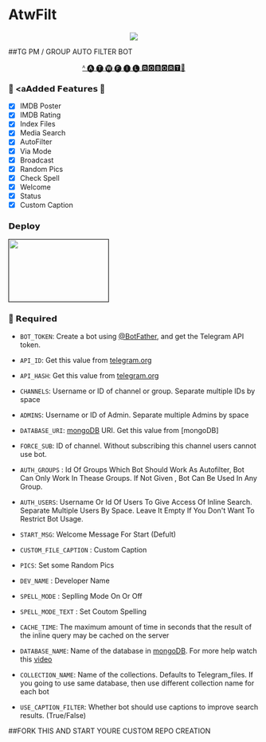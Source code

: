 # AtwFilt
<p align="center">
  <img src="https://media3.giphy.com/media/1mgn6xWiu5IPZnDSlk/giphy.gif?cid=ecf05e47xmfqldroni362a9wet3v89j1xmf7auvamznyfclf&rid=giphy.gif&ct=g"
</p>
  
##TG PM / GROUP AUTO FILTER BOT

<p align="center">
  <a href="https//:t.me/RecallMvbadmin_Bot">ᴬ
🅐 🅣 🅦 🅕 🅘 🅛 🆁🅾🅱🅾🆁🆃🤖 </a>
</p>



 

### 🔘 <a𝗔𝗱𝗱𝗲𝗱 𝗙𝗲𝗮𝘁𝘂𝗿𝗲𝘀</a> 🔘

- [x] IMDB Poster
- [x] IMDB Rating
- [x] Index Files
- [x] Media Search
- [x] AutoFilter 
- [x] Via Mode
- [x] Broadcast 
- [x] Random Pics
- [x] Check Spell
- [x] Welcome
- [x] Status
- [x] Custom Caption

###  𝗗𝗲𝗽𝗹𝗼𝘆

<a href="https://heroku.com/deploy?template=https://github.com/illuzX/AtwFilt.git"><img src="https://jeffdevslife.com/p/deploy-node-application-to-heroku/cover_hua33af6a1fb06ac2354af4ce783ce023c_35780_1024x0_resize_q75_box.jpg"  border="1" height="125" width="200" align="center" /></a>


### 📍 𝗥𝗲𝗾𝘂𝗶𝗿𝗲𝗱

* `BOT_TOKEN`: Create a bot using [@BotFather](https://telegram.dog/BotFather), and get the Telegram API token.
* `API_ID`: Get this value from [telegram.org](https://my.telegram.org/apps)
* `API_HASH`: Get this value from [telegram.org](https://my.telegram.org/apps)
* `CHANNELS`: Username or ID of channel or group. Separate multiple IDs by space
* `ADMINS`: Username or ID of Admin. Separate multiple Admins by space
* `DATABASE_URI`: [mongoDB]() URI. Get this value from [mongoDB]

* `FORCE_SUB`: ID of channel. Without subscribing this channel users cannot use bot.
* `AUTH_GROUPS` : Id Of Groups Which Bot Should Work As Autofilter, Bot Can Only Work In Thease Groups. If Not Given , Bot Can Be Used In Any Group.
* `AUTH_USERS`: Username Or Id Of Users To Give Access Of Inline Search. Separate Multiple Users By Space. Leave It Empty If You Don't Want To Restrict Bot Usage.
* `START_MSG`: Welcome Message For Start  (Defult)
* `CUSTOM_FILE_CAPTION` :  Custom Caption 
* `PICS`: Set some Random Pics 
* `DEV_NAME` : Developer Name
* `SPELL_MODE` : Seplling Mode On Or Off
* `SPELL_MODE_TEXT` : Set Coutom Spelling 
* `CACHE_TIME`: The maximum amount of time in seconds that the result of the inline query may be cached on the server
* `DATABASE_NAME`: Name of the database in [mongoDB](https://www.mongodb.com). For more help watch this [video](https://youtu.be/gBLTsH-IXr0)
* `COLLECTION_NAME`: Name of the collections. Defaults to Telegram_files. If you going to use same database, then use different collection name for each bot
* `USE_CAPTION_FILTER`: Whether bot should use captions to improve search results. (True/False)

##FORK THIS AND START YOURE CUSTOM REPO CREATION


